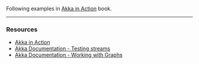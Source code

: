 Following examples in [Akka in Action](https://www.manning.com/books/akka-in-action) book.


________

### Resources
* [Akka in Action](https://www.manning.com/books/akka-in-action)
* [Akka Documentation - Testing streams](https://doc.akka.io/docs/akka/2.5.5/scala/stream/stream-testkit.html)
* [Akka Documentation - Working with Graphs](https://doc.akka.io/docs/akka/2.5.4/scala/stream/stream-graphs.html)